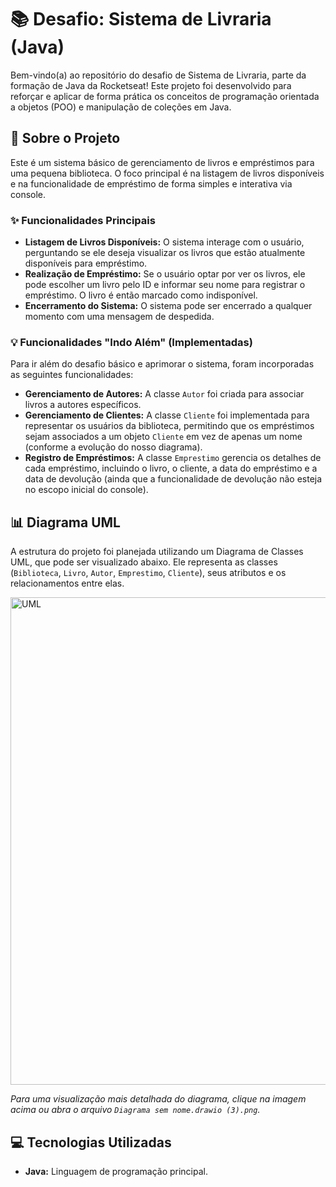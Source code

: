 # 📚 Desafio: Sistema de Livraria (Java)

Bem-vindo(a) ao repositório do desafio de Sistema de Livraria, parte da formação de Java da Rocketseat! Este projeto foi desenvolvido para reforçar e aplicar de forma prática os conceitos de programação orientada a objetos (POO) e manipulação de coleções em Java.

## 🚀 Sobre o Projeto

Este é um sistema básico de gerenciamento de livros e empréstimos para uma pequena biblioteca. O foco principal é na listagem de livros disponíveis e na funcionalidade de empréstimo de forma simples e interativa via console.

### ✨ Funcionalidades Principais

* **Listagem de Livros Disponíveis:** O sistema interage com o usuário, perguntando se ele deseja visualizar os livros que estão atualmente disponíveis para empréstimo.
* **Realização de Empréstimo:** Se o usuário optar por ver os livros, ele pode escolher um livro pelo ID e informar seu nome para registrar o empréstimo. O livro é então marcado como indisponível.
* **Encerramento do Sistema:** O sistema pode ser encerrado a qualquer momento com uma mensagem de despedida.

### 💡 Funcionalidades "Indo Além" (Implementadas)

Para ir além do desafio básico e aprimorar o sistema, foram incorporadas as seguintes funcionalidades:

* **Gerenciamento de Autores:** A classe `Autor` foi criada para associar livros a autores específicos.
* **Gerenciamento de Clientes:** A classe `Cliente` foi implementada para representar os usuários da biblioteca, permitindo que os empréstimos sejam associados a um objeto `Cliente` em vez de apenas um nome (conforme a evolução do nosso diagrama).
* **Registro de Empréstimos:** A classe `Emprestimo` gerencia os detalhes de cada empréstimo, incluindo o livro, o cliente, a data do empréstimo e a data de devolução (ainda que a funcionalidade de devolução não esteja no escopo inicial do console).

## 📊 Diagrama UML

A estrutura do projeto foi planejada utilizando um Diagrama de Classes UML, que pode ser visualizado abaixo. Ele representa as classes (`Biblioteca`, `Livro`, `Autor`, `Emprestimo`, `Cliente`), seus atributos e os relacionamentos entre elas.

<img width="731" height="780" alt="UML" src="https://github.com/user-attachments/assets/1db00a6f-bcca-4f0d-af33-2ae7888d2c17" />


*Para uma visualização mais detalhada do diagrama, clique na imagem acima ou abra o arquivo `Diagrama sem nome.drawio (3).png`.*

## 💻 Tecnologias Utilizadas

* **Java:** Linguagem de programação principal.
